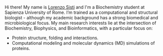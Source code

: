 Hi there! My name is [Lorenzo Sisti](https://sites.google.com/view/lorenzosisti) and I'm a Biochemistry student at Sapienza University of Rome. I’m trained as a computational and structural biologist - although my academic background has a strong biomedical and microbiological focus. My main research interests lie at the intersection of Biochemistry, Biophysics, and Bioinformatics, with a particular focus on:

- Protein structure, folding and interactions.
- Computational modeling and molecular dynamics (MD) simulations of proteins.



<!--
**LorenzoSisti/LorenzoSisti** is a ✨ _special_ ✨ repository because its `README.md` (this file) appears on your GitHub profile.

Here are some ideas to get you started:

- 🔭 I’m currently working on ...
- 🌱 I’m currently learning ...
- 👯 I’m looking to collaborate on ...
- 🤔 I’m looking for help with ...
- 💬 Ask me about ...
- 📫 How to reach me: ...
- 😄 Pronouns: ...
- ⚡ Fun fact: ...
-->
